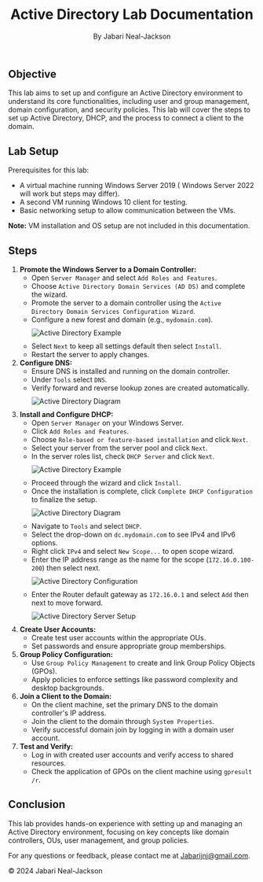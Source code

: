 </head>
<body>
    <header>
        <h1>Active Directory Lab Documentation</h1>
        <p>By Jabari Neal-Jackson</p>
            </header>
    <main>
        <section>
            <h2>Objective</h2>
            <p>This lab aims to set up and configure an Active Directory environment to understand its core functionalities, including user and group management, domain configuration, and security policies. This lab will cover the steps to set up Active Directory, DHCP, and the process to connect a client to the domain.</p>
        </section>
        <section>
            <h2>Lab Setup</h2>
            <p>Prerequisites for this lab:</p>
            <ul>
                <li>A virtual machine running Windows Server 2019 ( Windows Server 2022 will work but steps may differ).</li>
                <li>A second VM running Windows 10 client for testing.</li>
                <li>Basic networking setup to allow communication between the VMs.</li>
            </ul>
            <p><strong>Note:</strong> VM installation and OS setup are not included in this documentation.</p>
        </section>
        <section>
            <h2>Steps</h2>
            <ol>
                <li><strong>Promote the Windows Server to a Domain Controller:</strong>
                    <ul>
                        <li>Open <code>Server Manager</code> and select <code>Add Roles and Features</code>.</li>
                        <li>Choose <code>Active Directory Domain Services (AD DS)</code> and complete the wizard.</li>
                        <li>Promote the server to a domain controller using the <code>Active Directory Domain Services Configuration Wizard</code>.</li>
                        <li>Configure a new forest and domain (e.g., <code>mydomain.com</code>).</li>
                     <img src="https://i.imgur.com/5L8yBYN.png" alt="Active Directory Example" style="max-width: 100%; height: auto; display: block; margin: 10px auto;">
                        <li>Select <code>Next</code> to keep all settings default then select <code>Install</code>.</li>
                        <li>Restart the server to apply changes.</li>
                    </ul>
                </li>
                <li><strong>Configure DNS:</strong>
                    <ul>
                        <li>Ensure DNS is installed and running on the domain controller.</li>
                        <li>Under <code>Tools</code> select <code>DNS</code>.</li>
                        <li>Verify forward and reverse lookup zones are created automatically.</li>
                         <img src="https://i.imgur.com/BhAXivO.png" alt="Active Directory Diagram" style="max-width: 100%; height: auto; display: block; margin: 10px auto;">
                    </ul>
                </li>
                <li><strong>Install and Configure DHCP:</strong>
                    <ul>
                       <li>Open <code>Server Manager</code> on your Windows Server.</li>
                       <li>Click <code>Add Roles and Features</code>.</li>
                       <li>Choose <code>Role-based or feature-based installation</code> and click <code>Next</code>.</li>
                       <li>Select your server from the server pool and click <code>Next</code>.</li>
                       <li>In the server roles list, check <code>DHCP Server</code> and click <code>Next</code>.</li>
                       <img src="https://i.imgur.com/Ryz79Aa.png" alt="Active Directory Example" style="max-width: 100%; height: auto; display: block; margin: 10px auto;">
                       <li>Proceed through the wizard and click <code>Install</code>.</li>
                       <li>Once the installation is complete, click <code>Complete DHCP Configuration</code> to finalize the setup.</li>
                       <img src="https://i.imgur.com/CmMapz1.png" alt="Active Directory Diagram" style="max-width: 100%; height: auto; display: block; margin: 10px auto;">
                       <li>Navigate to <code>Tools</code> and select <code>DHCP</code>.</li>
                       <li>Select the drop-down on <code>dc.mydomain.com</code> to see IPv4 and IPv6 options.</li>
                       <li>Right click <code>IPv4</code> and select <code>New Scope...</code> to open scope wizard.</li>
                       <li>Enter the IP address range as the name for the scope (<code>172.16.0.100-200</code>) then select next.</li>
                       <img src="https://i.imgur.com/TY80mKF.png" alt="Active Directory Configuration" style="max-width: 100%; height: auto; display: block; margin: 10px auto;">
                       <li>Enter the Router default gateway as <code>172.16.0.1</code> and select <code>Add</code> then next to move forward.</li>
                       <img src="https://i.imgur.com/RZCXcNA.png" alt="Active Directory Server Setup" style="max-width: 100%; height: auto; display: block; margin: 10px auto;">
                   </ul>
                </li>
                <li><strong>Create User Accounts:</strong>
                    <ul>
                        <li>Create test user accounts within the appropriate OUs.</li>
                        <li>Set passwords and ensure appropriate group memberships.</li>
                    </ul>
                </li>
                <li><strong>Group Policy Configuration:</strong>
                    <ul>
                        <li>Use <code>Group Policy Management</code> to create and link Group Policy Objects (GPOs).</li>
                        <li>Apply policies to enforce settings like password complexity and desktop backgrounds.</li>
                    </ul>
                </li>
                <li><strong>Join a Client to the Domain:</strong>
                    <ul>
                        <li>On the client machine, set the primary DNS to the domain controller's IP address.</li>
                        <li>Join the client to the domain through <code>System Properties</code>.</li>
                        <li>Verify successful domain join by logging in with a domain user account.</li>
                    </ul>
                </li>
                <li><strong>Test and Verify:</strong>
                    <ul>
                        <li>Log in with created user accounts and verify access to shared resources.</li>
                        <li>Check the application of GPOs on the client machine using <code>gpresult /r</code>.</li>
                    </ul>
                </li>
            </ol>
        </section>
        <section>
            <h2>Conclusion</h2>
            <p>This lab provides hands-on experience with setting up and managing an Active Directory environment, focusing on key concepts like domain controllers, OUs, user management, and group policies.</p>
            <p>For any questions or feedback, please contact me at <a href="mailto:Jabarijnj@gmail.com">Jabarijnj@gmail.com</a>.</p>
        </section>
    </main>
    <footer>
        <p>&copy; 2024 Jabari Neal-Jackson</p>
    </footer>
</body>
